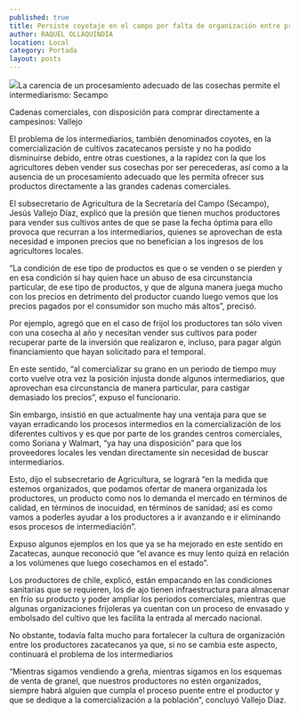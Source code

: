 ```yaml
---
published: true
title: Persiste coyotaje en el campo por falta de organización entre productores locales
author: RAQUEL OLLAQUINDIA
location: Local
category: Portada
layout: posts
---
```


![](http://i.imgur.com/XN8Yw9Im.jpg)La carencia de un procesamiento adecuado de las cosechas permite el intermediarismo: Secampo

Cadenas comerciales, con disposición para comprar directamente a campesinos: Vallejo

El problema de los intermediarios, también denominados coyotes, en la comercialización de cultivos zacatecanos persiste y no ha podido disminuirse debido, entre otras cuestiones, a la rapidez con la que los agricultores deben vender sus cosechas por ser perecederas, así como a la ausencia de un procesamiento adecuado que les permita ofrecer sus productos directamente a las grandes cadenas comerciales.

El subsecretario de Agricultura de la Secretaría del Campo (Secampo), Jesús Vallejo Díaz, explicó que la presión que tienen muchos productores para vender sus cultivos antes de que se pase la fecha óptima para ello provoca que recurran a los intermediarios, quienes se aprovechan de esta necesidad e imponen precios que no benefician a los ingresos de los agricultores locales.

“La condición de ese tipo de productos es que o se venden o se pierden y en esa condición sí hay quien hace un abuso de esa circunstancia particular, de ese tipo de productos, y que de alguna manera juega mucho con los precios en detrimento del productor cuando luego vemos que los precios pagados por el consumidor son mucho más altos”, precisó.

Por ejemplo, agregó que en el caso de frijol los productores tan sólo viven con una cosecha al año y necesitan vender sus cultivos para poder recuperar parte de la inversión que realizaron e, incluso, para pagar algún financiamiento que hayan solicitado para el temporal. 

En este sentido, “al comercializar su grano en un periodo de tiempo muy corto vuelve otra vez la posición injusta donde algunos intermediarios, que aprovechan esa circunstancia de manera particular, para castigar demasiado los precios”, expuso el funcionario.

Sin embargo, insistió en que actualmente hay una ventaja para que se vayan erradicando los procesos intermedios en la comercialización de los diferentes cultivos y es que por parte de los grandes centros comerciales, como Soriana y Walmart, “ya hay una disposición” para que los proveedores locales les vendan directamente sin necesidad de buscar intermediarios.

Esto, dijo el subsecretario de Agricultura, se logrará “en la medida que estemos organizados, que podamos ofertar de manera organizada los productores, un producto como nos lo demanda el mercado en términos de calidad, en términos de inocuidad, en términos de sanidad; así es como vamos a poderles ayudar a los productores a ir avanzando e ir eliminando esos procesos de intermediación”.

Expuso algunos ejemplos en los que ya se ha mejorado en este sentido en Zacatecas, aunque reconoció que “el avance es muy lento quizá en relación a los volúmenes que luego cosechamos en el estado”. 

Los productores de chile, explicó, están empacando en las condiciones sanitarias que se requieren, los de ajo tienen infraestructura para almacenar en frío su producto y poder ampliar los periodos comerciales, mientras que algunas organizaciones frijoleras ya cuentan con un proceso de envasado y embolsado del cultivo que les facilita la entrada al mercado nacional.

No obstante, todavía falta mucho para fortalecer la cultura de organización entre los productores zacatecanos ya que, si no se cambia este aspecto, continuará el problema de los intermediarios

“Mientras sigamos vendiendo a greña, mientras sigamos en los esquemas de venta de granel, que nuestros productores no estén organizados, siempre habrá alguien que cumpla el proceso puente entre el productor y que se dedique a la comercialización a la población”, concluyó Vallejo Díaz.
